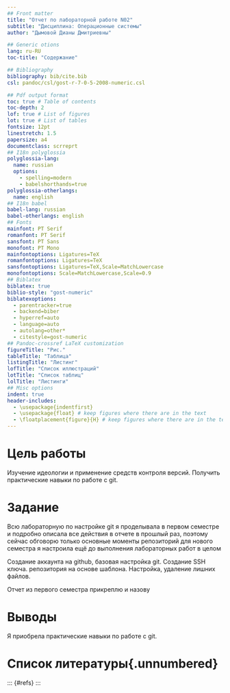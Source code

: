 ```yaml
---
## Front matter
title: "Отчет по лабораторной работе N02"
subtitle: "Дисциплина: Операционные системы"
author: "Дымовой Дианы Дмитриевны"

## Generic otions
lang: ru-RU
toc-title: "Содержание"

## Bibliography
bibliography: bib/cite.bib
csl: pandoc/csl/gost-r-7-0-5-2008-numeric.csl

## Pdf output format
toc: true # Table of contents
toc-depth: 2
lof: true # List of figures
lot: true # List of tables
fontsize: 12pt
linestretch: 1.5
papersize: a4
documentclass: scrreprt
## I18n polyglossia
polyglossia-lang:
  name: russian
  options:
	- spelling=modern
	- babelshorthands=true
polyglossia-otherlangs:
  name: english
## I18n babel
babel-lang: russian
babel-otherlangs: english
## Fonts
mainfont: PT Serif
romanfont: PT Serif
sansfont: PT Sans
monofont: PT Mono
mainfontoptions: Ligatures=TeX
romanfontoptions: Ligatures=TeX
sansfontoptions: Ligatures=TeX,Scale=MatchLowercase
monofontoptions: Scale=MatchLowercase,Scale=0.9
## Biblatex
biblatex: true
biblio-style: "gost-numeric"
biblatexoptions:
  - parentracker=true
  - backend=biber
  - hyperref=auto
  - language=auto
  - autolang=other*
  - citestyle=gost-numeric
## Pandoc-crossref LaTeX customization
figureTitle: "Рис."
tableTitle: "Таблица"
listingTitle: "Листинг"
lofTitle: "Список иллюстраций"
lotTitle: "Список таблиц"
lolTitle: "Листинги"
## Misc options
indent: true
header-includes:
  - \usepackage{indentfirst}
  - \usepackage{float} # keep figures where there are in the text
  - \floatplacement{figure}{H} # keep figures where there are in the text
---
```


# Цель работы

Изучение идеологии и применение средств контроля версий. Получить практические навыки по работе с git.

# Задание

Всю лабораторную по настройке git я проделывала в первом семестре и подробно описала все действия в отчете в прошлый раз, поэтому сейчас обговорю только основные моменты репозиторий для нового семестра я настроила ещё до выполнения лабораторных работ в целом

Создание аккаунта на github, базовая настройка git.
Создание SSH ключа.  репозитория на основе шаблона.
Настройка, удаление лишних файлов. 
 
 
Отчет из первого семестра прикреплю и назову 

# Выводы

Я приобрела практические навыки по работе с git.

# Список литературы{.unnumbered}

::: {#refs}
:::
